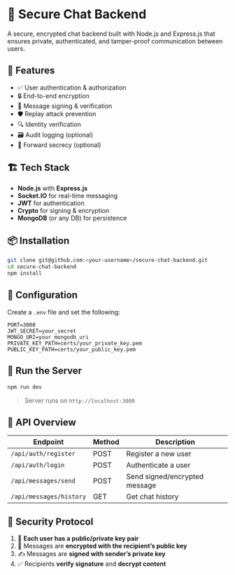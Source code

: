 # 🔐 Secure Chat Backend

A secure, encrypted chat backend built with Node.js and Express.js that ensures private, authenticated, and tamper-proof communication between users.

## 🚀 Features

- ✅ User authentication & authorization
- 🔒 End-to-end encryption
- 📜 Message signing & verification
- 🛡️ Replay attack prevention
- 🔍 Identity verification
- 🗃️ Audit logging (optional)
- 🔐 Forward secrecy (optional)

## 🏗️ Tech Stack

- **Node.js** with **Express.js**
- **Socket.IO** for real-time messaging
- **JWT** for authentication
- **Crypto** for signing & encryption
- **MongoDB** (or any DB) for persistence

## 📦 Installation

```bash
git clone git@github.com:<your-username>/secure-chat-backend.git
cd secure-chat-backend
npm install
```

## 🔧 Configuration

Create a `.env` file and set the following:

```env
PORT=3000
JWT_SECRET=your_secret
MONGO_URI=your_mongodb_uri
PRIVATE_KEY_PATH=certs/your_private_key.pem
PUBLIC_KEY_PATH=certs/your_public_key.pem
```

## 🧪 Run the Server

```bash
npm run dev
```

> Server runs on `http://localhost:3000`

## 🔁 API Overview

| Endpoint            | Method | Description             |
|---------------------|--------|-------------------------|
| `/api/auth/register` | POST   | Register a new user     |
| `/api/auth/login`    | POST   | Authenticate a user     |
| `/api/messages/send` | POST   | Send signed/encrypted message |
| `/api/messages/history` | GET | Get chat history        |

## 🔐 Security Protocol

1. 🔏 **Each user has a public/private key pair**
2. 📩 Messages are **encrypted with the recipient’s public key**
3. ✍️ Messages are **signed with sender’s private key**
4. ✅ Recipients **verify signature** and **decrypt content**



